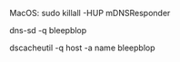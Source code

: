 
MacOS:
    sudo killall -HUP mDNSResponder

dns-sd -q bleepblop

dscacheutil -q host -a name bleepblop
